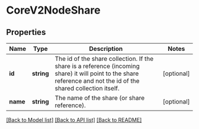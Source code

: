 # CoreV2NodeShare

## Properties
Name | Type | Description | Notes
------------ | ------------- | ------------- | -------------
**id** | **string** | The id of the share collection. If the share is a reference (incoming share) it will point to the share reference and not the id of the shared collection itself. | [optional] 
**name** | **string** | The name of the share (or share reference). | [optional] 

[[Back to Model list]](../README.md#documentation-for-models) [[Back to API list]](../README.md#documentation-for-api-endpoints) [[Back to README]](../README.md)


